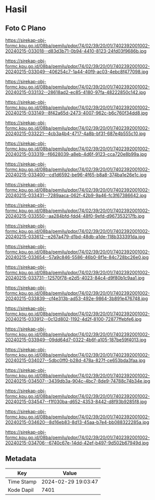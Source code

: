 # Hasil

## Foto C Plano

https://sirekap-obj-formc.kpu.go.id/08ba/pemilu/pdpr/74/02/39/20/01/7402392001002-20240215-033018--d83d3b71-0b94-4410-8123-24fd03f9686b.jpg

https://sirekap-obj-formc.kpu.go.id/08ba/pemilu/pdpr/74/02/39/20/01/7402392001002-20240215-033049--406254c7-1a44-40f9-ac03-4ebc8f477098.jpg

https://sirekap-obj-formc.kpu.go.id/08ba/pemilu/pdpr/74/02/39/20/01/7402392001002-20240215-033132--28618ad2-ec85-4180-97fa-48222850c142.jpg

https://sirekap-obj-formc.kpu.go.id/08ba/pemilu/pdpr/74/02/39/20/01/7402392001002-20240215-033149--8f42a65d-2473-4007-962c-b6c760f34dd8.jpg

https://sirekap-obj-formc.kpu.go.id/08ba/pemilu/pdpr/74/02/39/20/01/7402392001002-20240215-033221--4cb3a4b4-4717-4a8b-bf31-687e4b555c10.jpg

https://sirekap-obj-formc.kpu.go.id/08ba/pemilu/pdpr/74/02/39/20/01/7402392001002-20240215-033319--f6628039-a8eb-4d6f-9123-cca720e8b99a.jpg

https://sirekap-obj-formc.kpu.go.id/08ba/pemilu/pdpr/74/02/39/20/01/7402392001002-20240215-033400--cd1d6592-be96-4f65-b8a8-374ba1e26e1c.jpg

https://sirekap-obj-formc.kpu.go.id/08ba/pemilu/pdpr/74/02/39/20/01/7402392001002-20240215-033431--7289aaca-062f-42b9-9a46-fc3f67386642.jpg

https://sirekap-obj-formc.kpu.go.id/08ba/pemilu/pdpr/74/02/39/20/01/7402392001002-20240215-033550--aa284bfd-fdd4-48f0-9efd-d967353217fb.jpg

https://sirekap-obj-formc.kpu.go.id/08ba/pemilu/pdpr/74/02/39/20/01/7402392001002-20240215-033612--e267a479-d1bd-48db-a1de-118b333391da.jpg

https://sirekap-obj-formc.kpu.go.id/08ba/pemilu/pdpr/74/02/39/20/01/7402392001002-20240215-033654--57a9c846-5586-46b0-8f1e-84c728bc26e0.jpg

https://sirekap-obj-formc.kpu.go.id/08ba/pemilu/pdpr/74/02/39/20/01/7402392001002-20240215-033731--12570f78-e2d5-4023-84c4-d9f80b1c9aa1.jpg

https://sirekap-obj-formc.kpu.go.id/08ba/pemilu/pdpr/74/02/39/20/01/7402392001002-20240215-033839--cf4e313b-ad53-492e-9864-3b891e476748.jpg

https://sirekap-obj-formc.kpu.go.id/08ba/pemilu/pdpr/74/02/39/20/01/7402392001002-20240215-033912--0c12d802-1192-4d2f-8100-72877ffebfe6.jpg

https://sirekap-obj-formc.kpu.go.id/08ba/pemilu/pdpr/74/02/39/20/01/7402392001002-20240215-033949--09dd64d7-0322-4b6f-a105-187be59f4013.jpg

https://sirekap-obj-formc.kpu.go.id/08ba/pemilu/pdpr/74/02/39/20/01/7402392001002-20240215-034027--5dbc0ff0-b28d-478a-827f-ce653bda3faa.jpg

https://sirekap-obj-formc.kpu.go.id/08ba/pemilu/pdpr/74/02/39/20/01/7402392001002-20240215-034507--3439db3a-904c-4bc7-8de9-74788c74b34e.jpg

https://sirekap-obj-formc.kpu.go.id/08ba/pemilu/pdpr/74/02/39/20/01/7402392001002-20240215-034547--f1f030ba-d652-4353-8442-d8f93b9285f8.jpg

https://sirekap-obj-formc.kpu.go.id/08ba/pemilu/pdpr/74/02/39/20/01/7402392001002-20240215-034620--8d16eb83-8d13-45aa-b7e4-bb088322285a.jpg

https://sirekap-obj-formc.kpu.go.id/08ba/pemilu/pdpr/74/02/39/20/01/7402392001002-20240215-034706--6740c67e-14dd-42ef-b497-9d502b67949d.jpg


## Metadata

| Key        | Value               |
| ---------- | ------------------- |
| Time Stamp | 2024-02-29 19:03:47 |
| Kode Dapil | 7401                |



